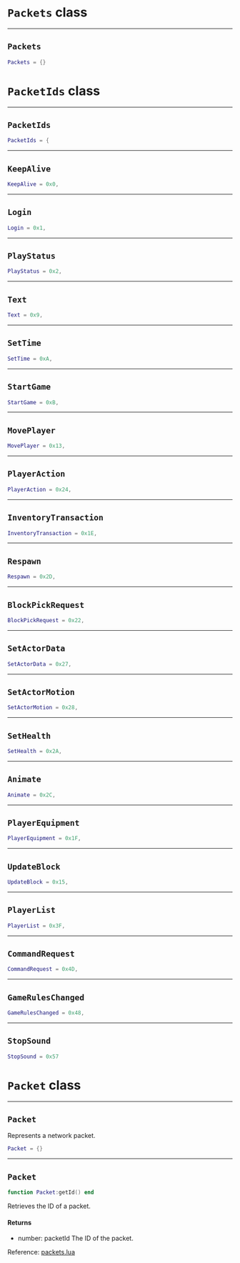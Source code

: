 # `Packets` class

-----

## `Packets`
```lua
Packets = {}
```

# `PacketIds` class

-----

## `PacketIds`
```lua
PacketIds = {
```

-----

## `KeepAlive`
```lua
KeepAlive = 0x0,
```

-----

## `Login`
```lua
Login = 0x1,
```

-----

## `PlayStatus`
```lua
PlayStatus = 0x2,
```

-----

## `Text`
```lua
Text = 0x9,
```

-----

## `SetTime`
```lua
SetTime = 0xA,
```

-----

## `StartGame`
```lua
StartGame = 0xB,
```

-----

## `MovePlayer`
```lua
MovePlayer = 0x13,
```

-----

## `PlayerAction`
```lua
PlayerAction = 0x24,
```

-----

## `InventoryTransaction`
```lua
InventoryTransaction = 0x1E,
```

-----

## `Respawn`
```lua
Respawn = 0x2D,
```

-----

## `BlockPickRequest`
```lua
BlockPickRequest = 0x22,
```

-----

## `SetActorData`
```lua
SetActorData = 0x27,
```

-----

## `SetActorMotion`
```lua
SetActorMotion = 0x28,
```

-----

## `SetHealth`
```lua
SetHealth = 0x2A,
```

-----

## `Animate`
```lua
Animate = 0x2C,
```

-----

## `PlayerEquipment`
```lua
PlayerEquipment = 0x1F,
```

-----

## `UpdateBlock`
```lua
UpdateBlock = 0x15,
```

-----

## `PlayerList`
```lua
PlayerList = 0x3F,
```

-----

## `CommandRequest`
```lua
CommandRequest = 0x4D,
```

-----

## `GameRulesChanged`
```lua
GameRulesChanged = 0x48,
```

-----

## `StopSound`
```lua
StopSound = 0x57
```

# `Packet` class

-----

## `Packet`
Represents a network packet.

```lua
Packet = {}
```

-----

## `Packet`
```lua
function Packet:getId() end
```
Retrieves the ID of a packet.

#### Returns
- number: packetId The ID of the packet.

Reference: [packets.lua](https://github.com/flarialmc/scripting-wiki/tree/main/autocomplete/game/packets.lua)